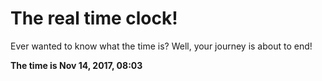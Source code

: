# The real time clock!

Ever wanted to know what the time is? Well, your journey is about to end!

**The time is Nov 14, 2017, 08:03**